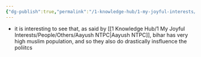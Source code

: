 ```yaml
---
{"dg-publish":true,"permalink":"/1-knowledge-hub/1-my-joyful-interests/politics/bihar/","noteIcon":""}
---
```


- it is interesting to see that, as said by [[1 Knowledge Hub/1 My Joyful Interests/People/Others/Aayush NTPC\|Aayush NTPC]], bihar has very high muslim population, and so they also do drastically insfluence the poliitcs